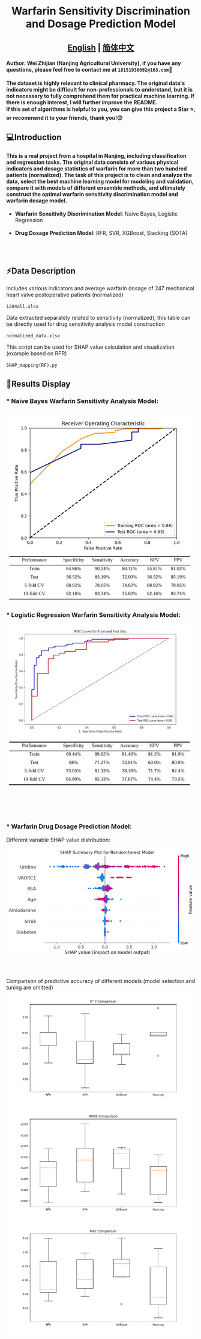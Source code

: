 # <div align="center">Warfarin Sensitivity Discrimination and Dosage Prediction Model
## <div align="center"><b><a href="[README.md](README.md)">English</a> | <a href=[READMEzh.md](READMEzh.md)>简体中文</a></b></div>

#### Author: Wei Zhijian (Nanjing Agricultural University), if you have any questions, please feel free to contact me at ``18151936092@163.com``📧
**The dataset is highly relevant to clinical pharmacy. The original data's indicators might be difficult for non-professionals to understand, but it is not necessary to fully comprehend them for practical machine learning. If there is enough interest, I will further improve the README.<br>
   If this set of algorithms is helpful to you, you can give this project a Star ⭐, or recommend it to your friends, thank you!😊**

## 💻Introduction
#### This is a real project from a hospital in Nanjing, including classification and regression tasks. The original data consists of various physical indicators and dosage statistics of warfarin for more than two hundred patients (normalized). The task of this project is to clean and analyze the data, select the best machine learning model for modeling and validation, compare it with models of different ensemble methods, and ultimately construct the optimal warfarin sensitivity discrimination model and warfarin dosage model.

* **Warfarin Sensitivity Discrimination Model**: Naive Bayes, Logistic Regression
  <br><br>
* **Drug Dosage Prediction Model**: RFR, SVR, XGBoost, Stacking (SOTA)
<br>

<br>

## ⚡Data Description

Includes various indicators and average warfarin dosage of 247 mechanical heart valve postoperative patients (normalized)

    1204all.xlsx

Data extracted separately related to sensitivity (normalized), this table can be directly used for drug sensitivity analysis model construction

    normalized_data.xlsx

This script can be used for SHAP value calculation and visualization (example based on RFR)

    SHAP_mapping(RF).py

## 👀Results Display

### * **Naive Bayes Warfarin Sensitivity Analysis Model**:
![img.png](NB_ROC.png)
![NB_accuracy.png](NB_accuracy.png)

### * **Logistic Regression Warfarin Sensitivity Analysis Model**:
![LR_ROC.jpg](LR_ROC.jpg)
![LR_accuracy.png](LR_accuracy.png)

<br><br><br>

### * **Warfarin Drug Dosage Prediction Model**:
Different variable SHAP value distribution:

![SHAP(RF).jpg](SHAP%28RF%29.jpg)
<br><br>
<br>
<br>
Comparison of predictive accuracy of different models (model selection and tuning are omitted)
![R2.png](R2.png)
![RMSE.png](RMSE.png)
![MAE.png](MAE.png)

<br><br><br>
